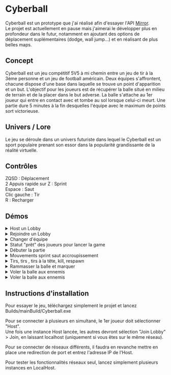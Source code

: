 # Cyberball
 
Cyberball est un prototype que j'ai réalisé afin d'essayer l'API [Mirror](https://mirror-networking.com).  
Le projet est actuellement en pause mais j'aimerai le développer plus en profondeur dans le futur, notamment en ajoutant des options de déplacement suplémentaires (dodge, wall jump...) et en réalisant de plus belles maps.

## Concept

Cyberball est un jeu compétitif 5V5 à mi chemin entre un jeu de tir à la 3ème personne et un jeu de football américain. 
Deux équipes s'affrontent, chacune dispose d'une base dans laquelle se trouve un point d'apparition et un but.  L'objectif pour les joueurs est de récupérer la balle situé en milieu de terrain et de la placer dans le but adverse. La balle s'attache au 1er joueur qui entre en contact avec et tombe au sol lorsque celui-ci meurt. Une partie dure 5 minutes à la fin desquelles l'équipe avec le maximum de points sort victorieuse.

## Univers / Lore

Le jeu se déroule dans un univers futuriste dans lequel le Cyberball est un sport populaire prenant son essor dans la popularité grandissante de la réalité virtuelle.

## Contrôles 

ZQSD : Déplacement  
2 Appuis rapide sur Z : Sprint   
Espace : Saut  
Clic gauche : Tir  
R : Recharger  

## Démos

<details>
  <summary>Host un Lobby</summary>
  <img src="https://media.giphy.com/media/VTWXFDAsvFxPnNGcMX/giphy.gif">
</details>

<details>
  <summary>Rejoindre un Lobby</summary>
  <img src=https://media.giphy.com/media/nwwUzJ9k8uYQc9Anyv/giphy.gif>
</details>

<details>
  <summary>Changer d'équipe</summary>
  <img src=https://media.giphy.com/media/N6MKMzLCXrpVolIgvF/giphy.gif>
</details>

<details>
  <summary>Statut "prêt" des joueurs pour lancer la game</summary>
  <img src=https://media.giphy.com/media/mNC6Zxd9WPGpdZvd96/giphy.gif>
</details>

<details>
  <summary>Débuter la partie</summary>
  <img src=https://media.giphy.com/media/nouVdrADJ0MgmOZpZm/giphy.gif>
</details>

<details>
  <summary>Mouvements  sprint  saut  accroupissement</summary>
  <img src=https://media.giphy.com/media/IMwiT2WuSaBvrYrSuN/giphy.gif>
</details>

<details>
  <summary>Tirs, tirs , tirs à la tête, kill, respawn</summary>
  <img src=https://media.giphy.com/media/UVfUAhWpsmkDTSYGZa/giphy.gif>
</details>

<details>
  <summary>Rammasser la balle et marquer</summary>
  <img src=https://giphy.com/gifs/CiYAYWbQeO7RBhvaK9/html5>
</details>

<details>
  <summary>Voler la balle aux ennemis</summary>
  <img src=https://media.giphy.com/media/k1VnJ1VFXR2pXGHH0E/giphy.gif>
</details>

<details>
  <summary>Voler la balle aux ennemis</summary>
  <img src=https://media.giphy.com/media/IMwiT2WuSaBvrYrSuN/giphy.gif>
</details>

## Instructions d'installation

Pour essayer le jeu, téléchargez simplement le projet et lancez Builds/mainBuild/Cyberball.exe  

Pour se connecter à plusieurs en simultané, le 1er joueur doit sélectionner "Host".  
Une fois une instance Host lancée, les autres devront sélection "Join Lobby" > Join, en laissant localhost (uniquement si vous êtes sur le même réseau).  

Pour se connecter de réseaux différents, il faudra en revanche mettre en place une redirection de port et entrez l'adresse IP de l'Host.  

Pour tester les fonctionnalités réseaux seul, lancez simplement plusieurs instances en LocalHost.
